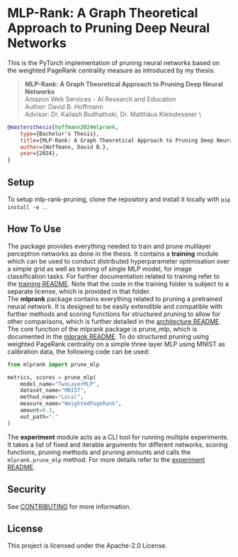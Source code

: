# MLP-Rank: A Graph Theoretical Approach to Pruning Deep Neural Networks

This is the PyTorch implementation of pruning neural networks based on the weighted PageRank centrality measure as introduced by my thesis:

> **MLP-Rank: A Graph Theoretical Approach to Pruning Deep Neural Networks** \
> Amazon Web Services - AI Research and Education \
> Author: David B. Hoffmann \
> Advisor: Dr. Kailash Budhathoki, Dr. Matthäus Kleindessner \

```bibtex
@mastersthesis{hoffmann2024mlprank,
    type={Bachelor's Thesis},
    title={MLP-Rank: A Graph Theoretical Approach to Pruning Deep Neural Networks},
    author={Hoffmann, David B.},
    year={2024},
}
```

## Setup

To setup mlp-rank-pruning, clone the repository and install it locally with `pip install -e .`.

## How To Use

The package provides everything needed to train and prune mulilayer perceptron networks as done in the thesis. It contains a **training** module which can be used to conduct distributed hyperparameter optimisation over a simple grid as well as training of single MLP model, for image classification tasks. For further documentation related to training refer to the [training README](https://gitlab.aws.dev/adavidho/mlp-rank-pruning/-/blob/main/training/README.md?ref_type=heads). Note that the code in the training folder is subject to a separate license, which is provided in that folder. \
The **mlprank** package contains everything related to pruning a pretrained neural network. It is designed to be easily extendible and compatible with further methods and scoring functions for structured pruning to allow for other comparisons, which is further detailed in the [architecture README](https://gitlab.aws.dev/adavidho/mlp-rank-pruning/-/blob/main/mlprank/architectures/README.md?ref_type=heads). The core function of the mlprank package is prune_mlp, which is documented in the [mlprank README](https://gitlab.aws.dev/adavidho/mlp-rank-pruning/-/blob/main/mlprank/README.md?ref_type=heads). To do structured pruning using weighted PageRank centrality on a simple three layer MLP using MNIST as calibration data, the following code can be used: 
```python
from mlprank import prune_mlp

metrics, scores = prune_mlp(
    model_name="TwoLayerMLP",
    dataset_name="MNIST",
    method_name="Local",
    measure_name="WeightedPageRank",
    amount=0.3,
    out_path="."
)
```
The **experiment** module acts as a CLI tool for running multiple experiments. It takes a list of fixed and iterable arguments for different networks, scoring functions, pruning methods and pruning amounts and calls the `mlprank.prune_mlp` method. For more details refer to the [experiment README](https://gitlab.aws.dev/adavidho/mlp-rank-pruning/-/blob/main/experiments/README.md?ref_type=heads). 

## Security

See [CONTRIBUTING](CONTRIBUTING.md#security-issue-notifications) for more information.

## License

This project is licensed under the Apache-2.0 License.

